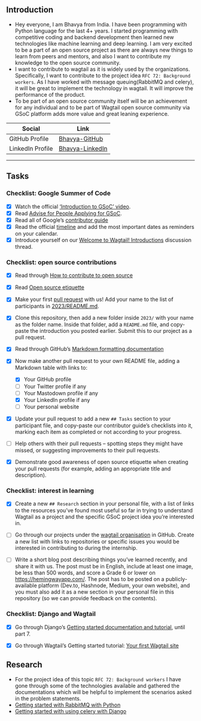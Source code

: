 ## **Introduction**
- Hey everyone, I am Bhavya from India. I have been programming with Python language for the last 4+ years. I started programming with competitive coding and backend development then learned new technologies like machine learning and deep learning. I am very excited to be a part of an open source project as there are always new things to learn from peers and mentors, and also I want to contribute my knowledge to the open source community.
- I want to contribute to wagtail as it is widely used by the organizations. Specifically, I want to contribute to the project idea `RFC 72: Background workers`. As I have worked with message queuing(RabbitMQ and celery), it will be great to implement the technology in wagtail. It will improve the performance of the product.
- To be part of an open source community itself will be an achievement for any individual and to be part of Wagtail open source community via GSoC platform adds more value and great leaning experience.


| Social              | Link                                                            |
| -----------         | ----------------------------------------------------------------|
| GitHub Profile      | [Bhavya-GitHub](https://github.com/BhavyaSoni31)                     |
| LinkedIn Profile    | [Bhavya-LinkedIn](https://www.linkedin.com/in/bhavya-soni-3110) |

---


## **Tasks**

### Checklist: Google Summer of Code
- [x] Watch the official [‘Introduction to GSoC’ video](https://www.youtube.com/watch?v=7jD2tChhrWM&feature=youtu.be).
- [x] Read [Advise for People Applying for GSoC](https://developers.google.com/open-source/gsoc/help/student-advice).
- [x] Read all of Google’s [contributor guide](https://google.github.io/gsocguides/student/)
- [x] Read the official [timeline](https://developers.google.com/open-source/gsoc/timeline) and add the most important dates as reminders on your calendar.
- [x] Introduce yourself on our [Welcome to Wagtail! Introductions](https://github.com/wagtail/gsoc/discussions/1) discussion thread.

### Checklist: open source contributions
- [x] Read through [How to contribute to open source](https://opensource.guide/how-to-contribute/)
- [x] Read [Open source etiquette](https://developer.mozilla.org/en-US/docs/MDN/Community/Open_source_etiquette)
- [x] Make your first [pull request](https://docs.github.com/en/pull-requests/collaborating-with-pull-requests/proposing-changes-to-your-work-with-pull-requests/creating-a-pull-request) with us! Add your name to the list of participants in [2023/README.md](2023/README.md).
- [x] Clone this repository, then add a new folder inside `2023/` with your name as the folder name. Inside that folder, add a `README.md` file, and copy-paste the introduction you posted earlier. Submit this to our project as a pull request.
- [x] Read through GitHub’s [Markdown formatting documentation](https://docs.github.com/en/get-started/writing-on-github/getting-started-with-writing-and-formatting-on-github/basic-writing-and-formatting-syntax)
- [x] Now make another pull request to your own README file, adding a Markdown table with links to:
  - [x] Your GitHub profile
  - [ ] Your Twitter profile if any
  - [ ] Your Mastodown profile if any
  - [x] Your LinkedIn profile if any
  - [ ] Your personal website
- [x] Update your pull request to add a new `## Tasks` section to your participant file, and copy-paste our contributor guide’s checklists into it, marking each item as completed or not according to your progress.
- [ ] Help others with their pull requests – spotting steps they might have missed, or suggesting improvements to their pull requests.
- [x] Demonstrate good awareness of open source etiquette when creating your pull requests (for example, adding an appropriate title and description).


### Checklist: interest in learning
- [x] Create a new `## Research` section in your personal file, with a list of links to the resources you’ve found most useful so far in trying to understand Wagtail as a project and the specific GSoC project idea you’re interested in.
- [ ] Go through our projects under the [wagtail organisation](https://github.com/wagtail) in GitHub. Create a new list with links to repositories or specific issues you would be interested in contributing to during the internship.
- [ ] Write a short blog post describing things you’ve learned recently, and share it with us. The post must be in English, include at least one image, be less than 500 words, and score a Grade 6 or lower on <https://hemingwayapp.com/>. The post has to be posted on a publicly-available platform (Dev.to, Hashnode, Medium, your own website), and you must also add it as a new section in your personal file in this repository (so we can provide feedback on the contents).


### Checklist: Django and Wagtail
- [x] Go through Django’s [Getting started documentation and tutorial](https://docs.djangoproject.com/en/4.1/intro/), until part 7.
- [x] Go through Wagtail’s Getting started tutorial: [Your first Wagtail site](https://docs.wagtail.org/en/stable/getting_started/tutorial.html)


## **Research**

- For the project idea of this topic `RFC 72: Background workers` I have gone through some of the technologies available and gathered the documentations which will be helpful to implement the scenarios asked in the problem statements.
- [Getting started with RabbitMQ with Python](https://www.rabbitmq.com/tutorials/tutorial-one-python.html)
- [Getting started with using celery with Django](https://docs.celeryq.dev/en/stable/django/first-steps-with-django.html)